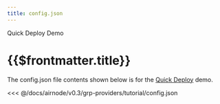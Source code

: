 ```yaml
---
title: config.json
---
```


<TitleSpan>Quick Deploy Demo</TitleSpan>

# {{$frontmatter.title}}

The config.json file contents shown below is for the [Quick Deploy](./) demo.

<<< @/docs/airnode/v0.3/grp-providers/tutorial/config.json
